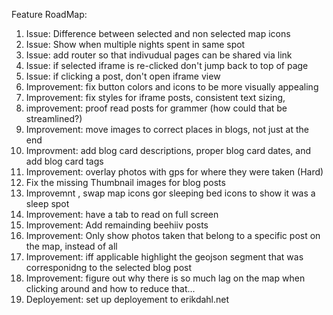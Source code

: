 Feature RoadMap:

1. Issue: Difference between selected and non selected map icons
2. Issue: Show when multiple nights spent in same spot
3. Issue: add router so that indivudual pages can be shared via link
4. Issue: if selected iframe is re-clicked don't jump back to top of page
5. Issue: if clicking a post, don't open iframe view
6. Improvement: fix button colors and icons to be more visually appealing
7. Improvement: fix styles for iframe posts, consistent text sizing,
8. improvement: proof read posts for grammer (how could that be streamlined?)
9. Improvement: move images to correct places in blogs, not just at the end
10. Improvment: add blog card descriptions, proper blog card dates, and add blog card tags
11. Improvement: overlay photos with gps for where they were taken (Hard)
12. Fix the missing Thumbnail images for blog posts
13. Improvemnt , swap map icons gor sleeping bed icons to show it was a sleep spot
14. Improvement: have a tab to read on full screen
15. Improvement: Add remainding beehiiv posts
16. Improvement: Only show photos taken that belong to a specific post on the map, instead of all
17. Improvement: iff applicable highlight the geojson segment that was corresponidng to the selected blog post
18. Improvement: figure out why there is so much lag on the map when clicking around and how to reduce that...
19. Deployement: set up deployement to erikdahl.net

